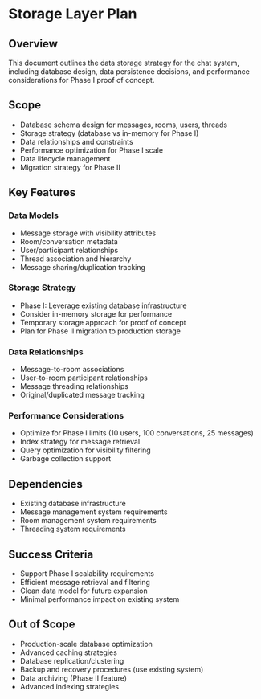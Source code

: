 # Storage Layer Plan

## Overview

This document outlines the data storage strategy for the chat system, including database design, data persistence decisions, and performance considerations for Phase I proof of concept.

## Scope

- Database schema design for messages, rooms, users, threads
- Storage strategy (database vs in-memory for Phase I)
- Data relationships and constraints
- Performance optimization for Phase I scale
- Data lifecycle management
- Migration strategy for Phase II

## Key Features

### Data Models

- Message storage with visibility attributes
- Room/conversation metadata
- User/participant relationships
- Thread association and hierarchy
- Message sharing/duplication tracking

### Storage Strategy

- Phase I: Leverage existing database infrastructure
- Consider in-memory storage for performance
- Temporary storage approach for proof of concept
- Plan for Phase II migration to production storage

### Data Relationships

- Message-to-room associations
- User-to-room participant relationships
- Message threading relationships
- Original/duplicated message tracking

### Performance Considerations

- Optimize for Phase I limits (10 users, 100 conversations, 25 messages)
- Index strategy for message retrieval
- Query optimization for visibility filtering
- Garbage collection support

## Dependencies

- Existing database infrastructure
- Message management system requirements
- Room management system requirements
- Threading system requirements

## Success Criteria

- Support Phase I scalability requirements
- Efficient message retrieval and filtering
- Clean data model for future expansion
- Minimal performance impact on existing system

## Out of Scope

- Production-scale database optimization
- Advanced caching strategies
- Database replication/clustering
- Backup and recovery procedures (use existing system)
- Data archiving (Phase II feature)
- Advanced indexing strategies
